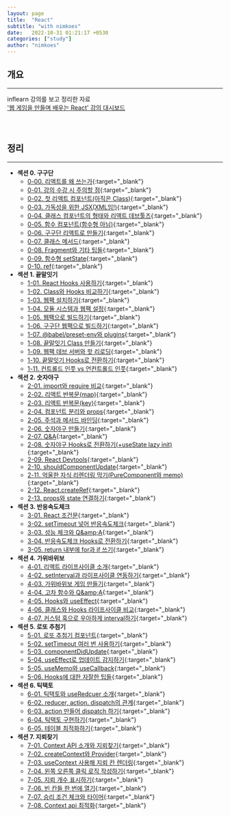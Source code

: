 ```yaml
---
layout: page
title:  "React"
subtitle: "with nimkoes"
date:   2022-10-31 01:21:17 +0530
categories: ["study"]
author: "nimkoes"
---
```


## **개요**
---
inflearn 강의를 보고 정리한 자료  
[<u>'웹 게임을 만들며 배우는 React' 강의 대시보드</u>][link_study]
　  
　  
　  

## **정리**
---

- **섹션 0. 구구단**
  - [0-00. 리액트를 왜 쓰는가](https://inky-bug-9a2.notion.site/0-00-c366caac56b94e8c996ab7fb4ff9300a){:target="_blank"}  
  - [0-01. 강의 수강 시 주의할 점](https://inky-bug-9a2.notion.site/0-01-04a253a07c034e91b31f2cf3a9859fd1){:target="_blank"}  
  - [0-02. 첫 리액트 컴포넌트(아직은 Class)](https://inky-bug-9a2.notion.site/0-02-Class-d64812876c2d432da9284f031a6e1c3c){:target="_blank"}  
  - [0-03. 가독성을 위한 JSX(XML임!)](https://inky-bug-9a2.notion.site/0-03-JSX-XML-0663c4d254ec41dc9289525a763ce852){:target="_blank"}  
  - [0-04. 클래스 컴포넌트의 형태와 리액트 데브툴즈](https://inky-bug-9a2.notion.site/0-04-f36e37b078d54c55890994e77fc0d1db){:target="_blank"}  
  - [0-05. 함수 컴포넌트(함수형 아님)](){:target="_blank"}  
  - [0-06. 구구단 리액트로 만들기](){:target="_blank"}  
  - [0-07. 클래스 메서드](){:target="_blank"}  
  - [0-08. Fragment와 기타 팁들](){:target="_blank"}  
  - [0-09. 함수형 setState](){:target="_blank"}  
  - [0-10. ref](){:target="_blank"}  
- **섹션 1. 끝말잇기**
  - [1-01. React Hooks 사용하기](){:target="_blank"}  
  - [1-02. Class와 Hooks 비교하기](){:target="_blank"}  
  - [1-03. 웹팩 설치하기](){:target="_blank"}  
  - [1-04. 모듈 시스템과 웹팩 설정](){:target="_blank"}  
  - [1-05. 웹팩으로 빌드하기](){:target="_blank"}  
  - [1-06. 구구단 웹팩으로 빌드하기](){:target="_blank"}  
  - [1-07. @babel/preset-env와 plugins](){:target="_blank"}  
  - [1-08. 끝말잇기 Class 만들기](){:target="_blank"}  
  - [1-09. 웹팩 데브 서버와 핫 리로딩](){:target="_blank"}  
  - [1-10. 끝말잇기 Hooks로 전환하기](){:target="_blank"}  
  - [1-11. 컨트롤드 인풋 vs 언컨트롤드 인풋](){:target="_blank"}  
- **섹션 2. 숫자야구**
  - [2-01. import와 require 비교](){:target="_blank"}  
  - [2-02. 리액트 반복문(map)](){:target="_blank"}  
  - [2-03. 리액트 반복문(key)](){:target="_blank"}  
  - [2-04. 컴포넌트 분리와 props](){:target="_blank"}  
  - [2-05. 주석과 메서드 바인딩](){:target="_blank"}  
  - [2-06. 숫자야구 만들기](){:target="_blank"}  
  - [2-07. Q&amp;A](){:target="_blank"}  
  - [2-08. 숫자야구 Hooks로 전환하기(+useState lazy init)](){:target="_blank"}  
  - [2-09. React Devtools](){:target="_blank"}  
  - [2-10. shouldComponentUpdate](){:target="_blank"}  
  - [2-11. 억울한 자식 리렌더링 막기(PureComponent와 memo)](){:target="_blank"}  
  - [2-12. React.createRef](){:target="_blank"}  
  - [2-13. props와 state 연결하기](){:target="_blank"}  
- **섹션 3. 반응속도체크**
  - [3-01. React 조건문](){:target="_blank"}  
  - [3-02. setTimeout 넣어 반응속도체크](){:target="_blank"}  
  - [3-03. 성능 체크와 Q&amp;amp;A](){:target="_blank"}  
  - [3-04. 반응속도체크 Hooks로 전환하기](){:target="_blank"}  
  - [3-05. return 내부에 for과 if 쓰기](){:target="_blank"}  
- **섹션 4. 가위바위보**
  - [4-01. 리액트 라이프사이클 소개](){:target="_blank"}  
  - [4-02. setInterval과 라이프사이클 연동하기](){:target="_blank"}  
  - [4-03. 가위바위보 게임 만들기](){:target="_blank"}  
  - [4-04. 고차 함수와 Q&amp;amp;A](){:target="_blank"}  
  - [4-05. Hooks와 useEffect](){:target="_blank"}  
  - [4-06. 클래스와 Hooks 라이프사이클 비교](){:target="_blank"}  
  - [4-07. 커스텀 훅으로 우아하게 interval하기](){:target="_blank"}  
- **섹션 5. 로또 추첨기**
  - [5-01. 로또 추첨기 컴포넌트](){:target="_blank"}  
  - [5-02. setTimeout 여러 번 사용하기](){:target="_blank"}  
  - [5-03. componentDidUpdate](){:target="_blank"}  
  - [5-04. useEffect로 업데이트 감지하기](){:target="_blank"}  
  - [5-05. useMemo와 useCallback](){:target="_blank"}  
  - [5-06. Hooks에 대한 자잘한 팁들](){:target="_blank"}  
- **섹션 6. 틱택토**
  - [6-01. 틱택토와 useRedcuer 소개](){:target="_blank"}  
  - [6-02. reducer, action. dispatch의 관계](){:target="_blank"}  
  - [6-03. action 만들어 dispatch 하기](){:target="_blank"}  
  - [6-04. 틱택토 구현하기](){:target="_blank"}  
  - [6-05. 테이블 최적화하기](){:target="_blank"}  
- **섹션 7. 지뢰찾기**
  - [7-01. Context API 소개와 지뢰찾기](){:target="_blank"}  
  - [7-02. createContext와 Provider](){:target="_blank"}  
  - [7-03. useContext 사용해 지뢰 칸 렌더링](){:target="_blank"}  
  - [7-04. 왼쪽 오른쪽 클릭 로직 작성하기](){:target="_blank"}  
  - [7-05. 지뢰 개수 표시하기](){:target="_blank"}  
  - [7-06. 빈 칸들 한 번에 열기](){:target="_blank"}  
  - [7-07. 승리 조건 체크와 타이머](){:target="_blank"}  
  - [7-08. Context api 최적화](){:target="_blank"}  
　  
　  
　  

[link_study]:https://www.inflearn.com/course/web-game-react/dashboard




